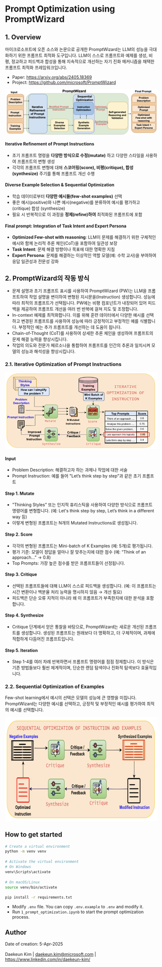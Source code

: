 # Prompt Optimization using PromptWizard

## 1. Overview
마이크로소프트에 오픈 소스와 논문으로 공개한 PromptWizard는 LLM의 성능을 극대화하기 위한 프롬프트 최적화 도구입니다. LLM이 스스로 프롬프트와 예제를 생성, 비평, 정교하고 피드백과 합성을 통해 지속적으로 개선하는 자기 진화 메커니즘을 채택한 프롬프트 최적화 프레임워크입니다.
- Paper: https://arxiv.org/abs/2405.18369
- Project: https://github.com/microsoft/PromptWizard

![overview](./images/fig1.png)

#### Iterative Refinement of Prompt Instructions
- 초기 프롬프트 명령을 **다양한 방식으로 수정(mutate)** 하고 다양한 스타일을 사용하여 프롬프트의 변형 생성
- 각각의 프롬프트 변형에 대해 **스코어링(score), 비평(critique), 합성(synthesize)** 주기를 통해 프롬프트 개선 수행

#### Diverse Example Selection & Sequential Optimization
- 학습 데이터로부터 **다양한 예시들(few-shot examples)** 선택
- 좋은 예시(positive)와 나쁜 예시(negative)를 분류하여 예시를 평가하고(critique) 합성 (synthesize)
- 필요 시 반복적으로 이 과정을 **정제(refine)하여** 최적화된 프롬프트에 포함

#### Final prompt: Integration of Task Intent and Expert Persona
- **Optimized Few-shot with reasoning**: LLM이 문제를 해결하기 위한 구체적인 예시와 함께 논리적 추론 체인(CoT)을 포함하여 일관성 보장
- **Task Intent**: 문제 해결 방향이나 목표에 대한 명확한 지침
- **Expert Persona**: 문제를 해결하는 이상적인 역할 모델(예: 수학 교사)을 부여하여 응답 일관성과 전문성 강화

## 2. PromptWizard의 작동 방식 
- 문제 설명과 초기 프롬프트 표시를 사용하여 PromptWizard (PW)는 LLM을 프롬프트하여 작업 설명을 변이하여 변형된 지시문을(Instruction) 생성합니다. 성능에 따라 최적의 프롬프트가 선택됩니다. PW에는 비평 컴포넌트가 내장되어 있어 피드백을 제공하여 프롬프트 개선을 여러 번 반복에 걸쳐 지도 및 조정합니다.
- In-context 예제를 최적화합니다. 이를 위해 훈련 데이터에서 다양한 예시를 선택하고 변경된 프롬프트를 사용하여 성능에 따라 긍정적이고 부정적인 예를 식별합니다. 부정적인 예는 추가 프롬프트를 개선하는 데 도움이 됩니다.
- Chain-of-Thought (CoT)를 사용하여 상세한 추론 체인을 생성하여 프롬프트의 문제 해결 능력을 향상시킵니다.
- 작업의 의도와 전문가 페르소나을 통합하여 프롬프트를 인간의 추론과 일치시켜 모델의 성능과 해석성을 향상시킵니다.

### 2.1. Iterative Optimization of Prompt Instructions
![fig2](./images/fig2.png)

#### Input
- Problem Description: 해결하고자 하는 과제나 작업에 대한 서술
- Prompt Instruction: 예를 들어 "Let’s think step by step"과 같은 초기 프롬프트

#### Step 1. Mutate
-  "Thinking Styles" 또는 인지적 휴리스틱을 사용하여 다양한 방식으로 프롬프트 명령어를 변형합니다. (예: Let's think step by step, Let’s think in a different way 등)
- 이렇게 변형된 프롬프트는 N개의 Mutated Instructions로 생성됩니다.

#### Step 2. Score
- 각각의 변형된 프롬프트는 Mini-batch of K Examples (예: 5개)로 평가됩니다.
- 평가 기준: 모델이 정답을 얼마나 잘 맞추는지에 대한 점수 (예: “Think of an approach...” → 0.8)
- Top Prompts: 가장 높은 점수를 받은 프롬프트들이 선정됩니다.

#### Step 3. Critique
- 선택된 프롬프트들에 대해 LLM이 스스로 피드백을 생성합니다. (예: 이 프롬프트는 시간 변환이나 백분율 처리 능력을 명시하지 않음 → 개선 필요)
- 피드백은 단순 오류 지적이 아니라 왜 이 프롬프트가 부족한지에 대한 분석을 포함합니다.

#### Step 4. Synthesize
- Critique 단계에서 얻은 통찰을 바탕으로, PromptWizard는 새로운 개선된 프롬프트를 생성합니다. 생성된 프롬프트는 원래보다 더 명확하고, 더 구체적이며, 과제에 적합하게 다듬어진 프롬프트입니다.

#### Step 5. Iteration
- Step 1-4를 여러 차례 반복하면서 프롬프트 명령어를 점점 정제합니다. 이 방식은 기존 방법들보다 훨씬 체계적이며, 단순한 랜덤 탐색이나 진화적 탐색보다 효율적입니다.

### 2.2. Sequential Optimization of Examples

Few-shot learning에서 예시의 선택은 모델의 성능에 큰 영향을 미칩니다. PromptWizard는 다양한 예시를 선택하고, 긍정적 및 부정적인 예시를 평가하여 최적의 예시를 선택합니다. 

![fig3](./images/fig3.png)

## How to get started
```bash
# Create a virtual environment
python -m venv venv

# Activate the virtual environment
# On Windows
venv\Scripts\activate

# On macOS/Linux
source venv/bin/activate

pip install -r requirements.txt
```

- Modify `.env` file. You can copy `.env.example` to `.env` and modify it.
- Run `1_prompt_optimization.ipynb` to start the prompt optimization process.

## Author
Date of creation: 5-Apr-2025<br>
<br>
Daekeun Kim | daekeun.kim@microsoft.com | https://www.linkedin.com/in/daekeun-kim/